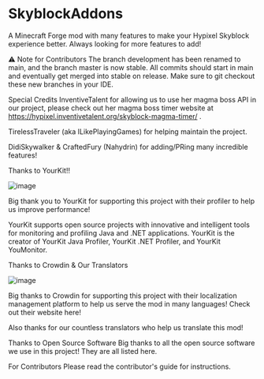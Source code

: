 # SkyblockAddons
A Minecraft Forge mod with many features to make your Hypixel Skyblock experience better. Always looking for more features to add!

⚠️ Note for Contributors
The branch development has been renamed to main, and the branch master is now stable. All commits should start in main and eventually get merged into stable on release. Make sure to git checkout these new branches in your IDE.

Special Credits
InventiveTalent for allowing us to use her magma boss API in our project, please check out her magma boss timer website at https://hypixel.inventivetalent.org/skyblock-magma-timer/ .

TirelessTraveler (aka ILikePlayingGames) for helping maintain the project.

DidiSkywalker & CraftedFury (Nahydrin) for adding/PRing many incredible features!

Thanks to YourKit!!

![image](https://user-images.githubusercontent.com/116082515/196427171-1f61fb2e-5b5c-49e0-bc38-ca8e84dc88b8.png)

Big thank you to YourKit for supporting this project with their profiler to help us improve performance!

YourKit supports open source projects with innovative and intelligent tools for monitoring and profiling Java and .NET applications. YourKit is the creator of YourKit Java Profiler, YourKit .NET Profiler, and YourKit YouMonitor.


Thanks to Crowdin & Our Translators

![image](https://user-images.githubusercontent.com/116082515/196427241-5e1d241b-068f-4673-b040-4607b745aab9.png)

Big thanks to Crowdin for supporting this project with their localization management platform to help us serve the mod in many languages! Check out their website here!

Also thanks for our countless translators who help us translate this mod!

Thanks to Open Source Software
Big thanks to all the open source software we use in this project! They are all listed here.

For Contributors
Please read the contributor's guide for instructions.
